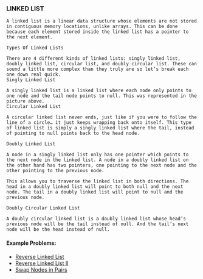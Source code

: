 ### LINKED LIST ###

```
A linked list is a linear data structure whose elements are not stored in contiguous memory locations, unlike arrays. This can be done because each element stored inside the linked list has a pointer to the next element.

Types Of Linked Lists

There are 4 different kinds of linked lists: singly linked list, doubly linked list, circular list, and doubly circular list. These can sound a little more complex than they truly are so let’s break each one down real quick.
Singly Linked List

A singly linked list is a linked list where each node only points to one node and the tail node points to null. This was represented in the picture above.
Circular Linked List

A circular linked list never ends, just like if you were to follow the line of a circle… it just keeps wrapping back onto itself. This type of linked list is simply a singly linked list where the tail, instead of pointing to null points back to the head node.

Doubly Linked List

A node in a singly linked list only has one pointer which points to the next node in the linked list. A node in a doubly linked list on the other hand has two pointers, one pointing to the next node and the other pointing to the previous node.

This allows you to traverse the linked list in both directions. The head in a doubly linked list will point to both null and the next node. The tail in a doubly linked list will point to null and the previous node.

Doubly Circular Linked List

A doubly circular linked list is a doubly linked list whose head’s previous node will be the tail instead of null. And the tail’s next node will be the head instead of null.
```


#### Example Problems: ####
- [Reverse Linked List](https://leetcode.com/problems/reverse-linked-list/description/)
- [Reverse Linked List II](https://leetcode.com/problems/reverse-linked-list-ii/description/)
- [Swap Nodes in Pairs](https://leetcode.com/problems/swap-nodes-in-pairs/)